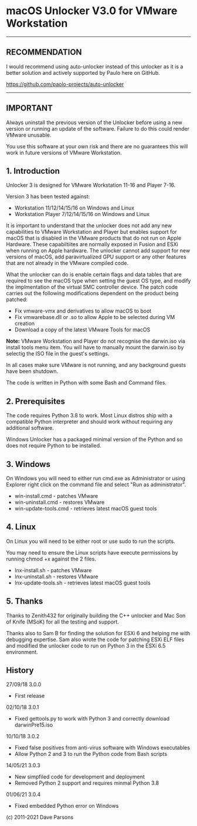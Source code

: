 # macOS Unlocker V3.0 for VMware Workstation

---
**RECOMMENDATION**
---
I would recommend using auto-unlocker instead of this unlocker as it is a better solution and actively supported 
by Paulo here on GitHub.

<https://github.com/paolo-projects/auto-unlocker>

---
**IMPORTANT**
---
Always uninstall the previous version of the Unlocker before using a new version or 
running an update of the software. Failure to do this could render VMware unusable. 

You use this software at your own risk and there are no guarantees this will work 
in future versions of VMware Workstation.

## 1. Introduction
Unlocker 3 is designed for VMware Workstation 11-16 and Player 7-16.

Version 3 has been tested against:

* Workstation 11/12/14/15/16 on Windows and Linux
* Workstation Player 7/12/14/15/16 on Windows and Linux


It is important to understand that the unlocker does not add any new capabilities to VMware Workstation and Player
but enables support for macOS that is disabled in the VMware products that do not run on Apple Hardware. 
These capabiltiites are normally exposed in Fusion and ESXi when running on Apple hardware. The unlocker cannot add 
support for new versions of macOS, add paravirtualized GPU support or any other features that are not already in the
VMware compiled code.

What the unlocker can do is enable certain flags and data tables that are required to see the macOS type when setting 
the guest OS type, and modify the implmentation of the virtual SMC controller device.
The patch code carries out the following modifications dependent on the product
being patched:

* Fix vmware-vmx and derivatives to allow macOS to boot
* Fix vmwarebase.dll or .so to allow Apple to be selected during VM creation
* Download a copy of the latest VMware Tools for macOS

**Note:** VMware Workstation and Player do not recognise the darwin.iso via install tools menu item.
You will have to manually mount the darwin.iso by selectig the ISO file in the guest's settings.

In all cases make sure VMware is not running, and any background guests have been shutdown.

The code is written in Python with some Bash and Command files.

## 2. Prerequisites
The code requires Python 3.8 to work. Most Linux distros ship with a compatible
Python interpreter and should work without requiring any additional software.

Windows Unlocker has a packaged minimal version of the Python and so does not require Python to be installed.


## 3. Windows
On Windows you will need to either run cmd.exe as Administrator or using
Explorer right click on the command file and select "Run as administrator".

- win-install.cmd   - patches VMware
- win-uninstall.cmd - restores VMware
- win-update-tools.cmd - retrieves latest macOS guest tools

## 4. Linux
On Linux you will need to be either root or use sudo to run the scripts.

You may need to ensure the Linux scripts have execute permissions
by running chmod +x against the 2 files.

- lnx-install.sh   - patches VMware
- lnx-uninstall.sh - restores VMware
- lnx-update-tools.sh - retrieves latest macOS guest tools
   
## 5. Thanks
Thanks to Zenith432 for originally building the C++ unlocker and Mac Son of Knife
(MSoK) for all the testing and support.

Thanks also to Sam B for finding the solution for ESXi 6 and helping me with
debugging expertise. Sam also wrote the code for patching ESXi ELF files and
modified the unlocker code to run on Python 3 in the ESXi 6.5 environment.


## History
27/09/18 3.0.0
- First release

02/10/18 3.0.1
- Fixed gettools.py to work with Python 3 and correctly download darwinPre15.iso

10/10/18 3.0.2 
- Fixed false positives from anti-virus software with Windows executables   
- Allow Python 2 and 3 to run the Python code from Bash scripts

14/05/21 3.0.3
- New simpfiled code for development and deployment
- Removed Python 2 support and requires minmal Python 3.8

01/06/21 3.0.4
- Fixed embedded Python error on Windows

(c) 2011-2021 Dave Parsons
